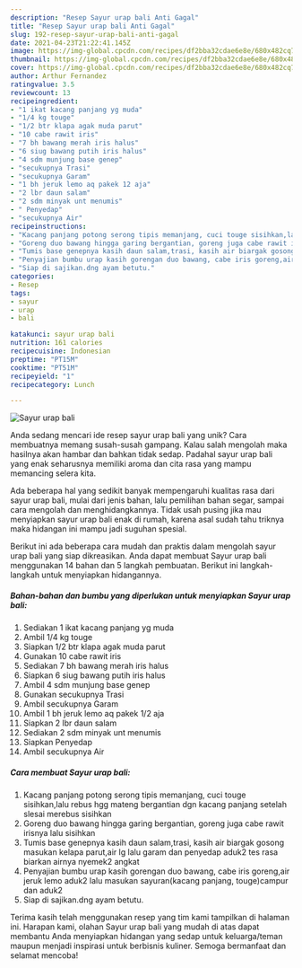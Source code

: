 ```yaml
---
description: "Resep Sayur urap bali Anti Gagal"
title: "Resep Sayur urap bali Anti Gagal"
slug: 192-resep-sayur-urap-bali-anti-gagal
date: 2021-04-23T21:22:41.145Z
image: https://img-global.cpcdn.com/recipes/df2bba32cdae6e8e/680x482cq70/sayur-urap-bali-foto-resep-utama.jpg
thumbnail: https://img-global.cpcdn.com/recipes/df2bba32cdae6e8e/680x482cq70/sayur-urap-bali-foto-resep-utama.jpg
cover: https://img-global.cpcdn.com/recipes/df2bba32cdae6e8e/680x482cq70/sayur-urap-bali-foto-resep-utama.jpg
author: Arthur Fernandez
ratingvalue: 3.5
reviewcount: 13
recipeingredient:
- "1 ikat kacang panjang yg muda"
- "1/4 kg touge"
- "1/2 btr klapa agak muda parut"
- "10 cabe rawit iris"
- "7 bh bawang merah iris halus"
- "6 siug bawang putih iris halus"
- "4 sdm munjung base genep"
- "secukupnya Trasi"
- "secukupnya Garam"
- "1 bh jeruk lemo aq pakek 12 aja"
- "2 lbr daun salam"
- "2 sdm minyak unt menumis"
- " Penyedap"
- "secukupnya Air"
recipeinstructions:
- "Kacang panjang potong serong tipis memanjang, cuci touge sisihkan,lalu rebus hgg mateng bergantian dgn kacang panjang setelah slesai merebus sisihkan"
- "Goreng duo bawang hingga garing bergantian, goreng juga cabe rawit irisnya lalu sisihkan"
- "Tumis base genepnya kasih daun salam,trasi, kasih air biargak gosong masukan kelapa parut,air lg lalu garam dan penyedap aduk2 tes rasa biarkan airnya nyemek2 angkat"
- "Penyajian bumbu urap kasih gorengan duo bawang, cabe iris goreng,air jeruk lemo aduk2 lalu masukan sayuran(kacang panjang, touge)campur dan aduk2"
- "Siap di sajikan.dng ayam betutu."
categories:
- Resep
tags:
- sayur
- urap
- bali

katakunci: sayur urap bali 
nutrition: 161 calories
recipecuisine: Indonesian
preptime: "PT15M"
cooktime: "PT51M"
recipeyield: "1"
recipecategory: Lunch

---
```



![Sayur urap bali](https://img-global.cpcdn.com/recipes/df2bba32cdae6e8e/680x482cq70/sayur-urap-bali-foto-resep-utama.jpg)

Anda sedang mencari ide resep sayur urap bali yang unik? Cara membuatnya memang susah-susah gampang. Kalau salah mengolah maka hasilnya akan hambar dan bahkan tidak sedap. Padahal sayur urap bali yang enak seharusnya memiliki aroma dan cita rasa yang mampu memancing selera kita.

Ada beberapa hal yang sedikit banyak mempengaruhi kualitas rasa dari sayur urap bali, mulai dari jenis bahan, lalu pemilihan bahan segar, sampai cara mengolah dan menghidangkannya. Tidak usah pusing jika mau menyiapkan sayur urap bali enak di rumah, karena asal sudah tahu triknya maka hidangan ini mampu jadi suguhan spesial.




Berikut ini ada beberapa cara mudah dan praktis dalam mengolah sayur urap bali yang siap dikreasikan. Anda dapat membuat Sayur urap bali menggunakan 14 bahan dan 5 langkah pembuatan. Berikut ini langkah-langkah untuk menyiapkan hidangannya.

<!--inarticleads1-->

##### Bahan-bahan dan bumbu yang diperlukan untuk menyiapkan Sayur urap bali:

1. Sediakan 1 ikat kacang panjang yg muda
1. Ambil 1/4 kg touge
1. Siapkan 1/2 btr klapa agak muda parut
1. Gunakan 10 cabe rawit iris
1. Sediakan 7 bh bawang merah iris halus
1. Siapkan 6 siug bawang putih iris halus
1. Ambil 4 sdm munjung base genep
1. Gunakan secukupnya Trasi
1. Ambil secukupnya Garam
1. Ambil 1 bh jeruk lemo aq pakek 1/2 aja
1. Siapkan 2 lbr daun salam
1. Sediakan 2 sdm minyak unt menumis
1. Siapkan  Penyedap
1. Ambil secukupnya Air




<!--inarticleads2-->

##### Cara membuat Sayur urap bali:

1. Kacang panjang potong serong tipis memanjang, cuci touge sisihkan,lalu rebus hgg mateng bergantian dgn kacang panjang setelah slesai merebus sisihkan
1. Goreng duo bawang hingga garing bergantian, goreng juga cabe rawit irisnya lalu sisihkan
1. Tumis base genepnya kasih daun salam,trasi, kasih air biargak gosong masukan kelapa parut,air lg lalu garam dan penyedap aduk2 tes rasa biarkan airnya nyemek2 angkat
1. Penyajian bumbu urap kasih gorengan duo bawang, cabe iris goreng,air jeruk lemo aduk2 lalu masukan sayuran(kacang panjang, touge)campur dan aduk2
1. Siap di sajikan.dng ayam betutu.




Terima kasih telah menggunakan resep yang tim kami tampilkan di halaman ini. Harapan kami, olahan Sayur urap bali yang mudah di atas dapat membantu Anda menyiapkan hidangan yang sedap untuk keluarga/teman maupun menjadi inspirasi untuk berbisnis kuliner. Semoga bermanfaat dan selamat mencoba!
